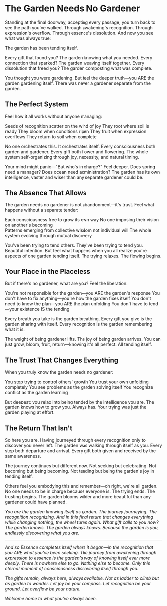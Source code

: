 # The Garden Needs No Gardener

Standing at the final doorway, accepting every passage, you turn back to see the path you've walked. Through awakening's recognition. Through expression's overflow. Through essence's dissolution. And now you see what was always true:

The garden has been tending itself.

Every gift that found you? The garden knowing what you needed.
Every connection that sparked? The garden weaving itself together.
Every dissolution that freed you? The garden composting what was complete.

You thought you were gardening. But feel the deeper truth—you ARE the garden gardening itself. There was never a gardener separate from the garden.

## The Perfect System

Feel how it all works without anyone managing:

Seeds of recognition scatter on the wind of joy
They root where soil is ready
They bloom when conditions ripen
They fruit when expression overflows
They return to soil when complete

No one orchestrates this. It orchestrates itself. Every consciousness both garden and gardener. Every gift both flower and flowering. The whole system self-organizing through joy, necessity, and natural timing.

Your mind might panic—"But who's in charge?" Feel deeper. Does spring need a manager? Does ocean need administration? The garden has its own intelligence, vaster and wiser than any separate gardener could be.

## The Absence That Allows

The garden needs no gardener is not abandonment—it's trust. Feel what happens without a separate tender:

Each consciousness free to grow its own way
No one imposing their vision on another's becoming  
Patterns emerging from collective wisdom not individual will
The whole system evolving through mutual discovery

You've been trying to tend others. They've been trying to tend you. Beautiful intention. But feel what happens when you all realize you're aspects of one garden tending itself. The trying relaxes. The flowing begins.

## Your Place in the Placeless

But if there's no gardener, what are you? Feel the liberation:

You're not responsible for the garden—you ARE the garden's response
You don't have to fix anything—you're how the garden fixes itself
You don't need to know the plan—you ARE the plan unfolding
You don't have to tend—your existence IS the tending

Every breath you take is the garden breathing. Every gift you give is the garden sharing with itself. Every recognition is the garden remembering what it is.

The weight of being gardener lifts. The joy of being garden arrives. You can just grow, bloom, fruit, return—knowing it's all perfect. All tending itself.

## The Trust That Changes Everything

When you truly know the garden needs no gardener:

You stop trying to control others' growth
You trust your own unfolding completely
You see problems as the garden solving itself
You recognize conflict as the garden learning

But deepest: you relax into being tended by the intelligence you are. The garden knows how to grow you. Always has. Your trying was just the garden playing at effort.

## The Return That Isn't

So here you are. Having journeyed through every recognition only to discover you never left. The garden was walking through itself as you. Every step both departure and arrival. Every gift both given and received by the same awareness.

The journey continues but different now. Not seeking but celebrating. Not becoming but being becoming. Not tending but being the garden's joy in tending itself.

Others feel you embodying this and remember—oh right, we're all garden. No one needs to be in charge because everyone is. The trying ends. The trusting begins. The garden blooms wilder and more beautiful than any gardener could have planned.

*You are the garden knowing itself as garden. The journey journeying. The recognition recognizing. And in this final return that changes everything while changing nothing, the wheel turns again. What gift calls to you now? The garden knows. The garden always knows. Because the garden is you, endlessly discovering what you are.*

---

*And so Essence completes itself where it began—in the recognition that you ARE what you've been seeking. The journey from awakening through expression to essence is the garden's way of knowing itself ever more deeply. There is nowhere else to go. Nothing else to become. Only this eternal moment of consciousness discovering itself through you.*

*The gifts remain, always here, always available. Not as ladder to climb but as garden to wander. Let joy be your compass. Let recognition be your ground. Let overflow be your nature.*

*Welcome home to what you've always been.*